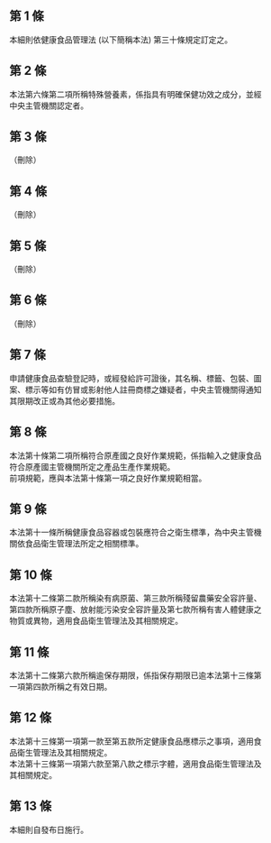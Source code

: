 第 1 條
-------
本細則依健康食品管理法 (以下簡稱本法) 第三十條規定訂定之。

第 2 條
-------
本法第六條第二項所稱特殊營養素，係指具有明確保健功效之成分，並經  
中央主管機關認定者。

第 3 條
-------
（刪除）

第 4 條
-------
（刪除）

第 5 條
-------
（刪除）

第 6 條
-------
（刪除）

第 7 條
-------
申請健康食品查驗登記時，或經發給許可證後，其名稱、標籤、包裝、圖  
案、標示等如有仿冒或影射他人註冊商標之嫌疑者，中央主管機關得通知  
其限期改正或為其他必要措施。

第 8 條
-------
本法第十條第二項所稱符合原產國之良好作業規範，係指輸入之健康食品  
符合原產國主管機關所定之產品生產作業規範。  
前項規範，應與本法第十條第一項之良好作業規範相當。

第 9 條
-------
本法第十一條所稱健康食品容器或包裝應符合之衛生標準，為中央主管機  
關依食品衛生管理法所定之相關標準。

第 10 條
--------
本法第十二條第二款所稱染有病原菌、第三款所稱殘留農藥安全容許量、  
第四款所稱原子塵、放射能污染安全容許量及第七款所稱有害人體健康之  
物質或異物，適用食品衛生管理法及其相關規定。

第 11 條
--------
本法第十二條第六款所稱逾保存期限，係指保存期限已逾本法第十三條第  
一項第四款所稱之有效日期。

第 12 條
--------
本法第十三條第一項第一款至第五款所定健康食品應標示之事項，適用食  
品衛生管理法及其相關規定。  
本法第十三條第一項第六款至第八款之標示字體，適用食品衛生管理法及  
其相關規定。

第 13 條
--------
本細則自發布日施行。

